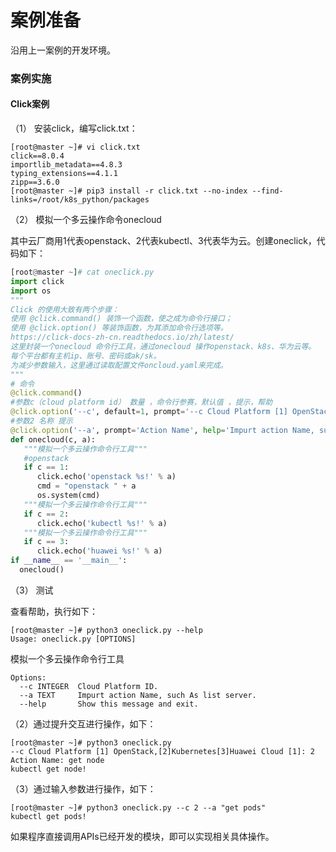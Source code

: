 # 案例准备

沿用上一案例的开发环境。

### 案例实施

#### Click案例

（1） 安装click，编写click.txt：

```shell
[root@master ~]# vi click.txt
click==8.0.4
importlib_metadata==4.8.3
typing_extensions==4.1.1
zipp==3.6.0
[root@master ~]# pip3 install -r click.txt --no-index --find-links=/root/k8s_python/packages
```

（2） 模拟一个多云操作命令onecloud

其中云厂商用1代表openstack、2代表kubectl、3代表华为云。创建oneclick，代码如下：

```python
[root@master ~]# cat oneclick.py
import click  
import os  
"""  
Click 的使用大致有两个步骤：  
使用 @click.command() 装饰一个函数，使之成为命令行接口；  
使用 @click.option() 等装饰函数，为其添加命令行选项等。  
https://click-docs-zh-cn.readthedocs.io/zh/latest/  
这里封装一个onecloud 命令行工具，通过onecloud 操作openstack、k8s、华为云等。  
每个平台都有主机ip、账号、密码或ak/sk。  
为减少参数输入，这里通过读取配置文件oncloud.yaml来完成。  
"""  
# 命令  
@click.command()  
#参数c（cloud platform id） 数量 ，命令行参赛，默认值 ，提示，帮助  
@click.option('--c', default=1, prompt='--c Cloud Platform [1] OpenStack,[2]Kubernetes[3]Huawei Cloud',help='Cloud Platform ID.')  
#参数2 名称 提示  
@click.option('--a', prompt='Action Name', help='Impurt action Name, such As list server.')  
def onecloud(c, a):  
   """模拟一个多云操作命令行工具"""  
   #openstack  
   if c == 1:  
      click.echo('openstack %s!' % a)  
      cmd = "openstack " + a  
      os.system(cmd)  
   """模拟一个多云操作命令行工具"""  
   if c == 2:  
      click.echo('kubectl %s!' % a)  
   """模拟一个多云操作命令行工具"""  
   if c == 3:  
      click.echo('huawei %s!' % a)  
if __name__ == '__main__':  
  onecloud()  
```

（3） 测试

查看帮助，执行如下：

```shell
[root@master ~]# python3 oneclick.py --help
Usage: oneclick.py [OPTIONS]
```

模拟一个多云操作命令行工具

```shell
Options:
  --c INTEGER  Cloud Platform ID.
  --a TEXT     Impurt action Name, such As list server.
  --help       Show this message and exit.
```

（2）通过提升交互进行操作，如下：

```shell
[root@master ~]# python3 oneclick.py 
--c Cloud Platform [1] OpenStack,[2]Kubernetes[3]Huawei Cloud [1]: 2
Action Name: get node
kubectl get node!
```

（3）通过输入参数进行操作，如下：

```shell
[root@master ~]# python3 oneclick.py --c 2 --a "get pods"
kubectl get pods!
```

如果程序直接调用APIs已经开发的模块，即可以实现相关具体操作。
